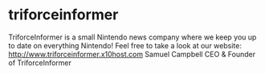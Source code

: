 # triforceinformer
TriforceInformer is a small Nintendo news company where we keep you up to date on everything Nintendo! Feel free to take a look at our website: http://www.triforceinformer.x10host.com  Samuel Campbell CEO &amp; Founder of TriforceInformer
